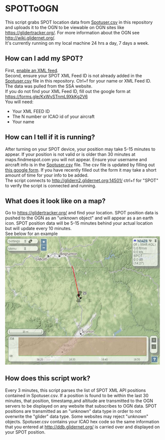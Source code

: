 # SPOTToOGN
This script grabs SPOT location data from [Spotuser.csv](https://github.com/DavisChappins/SpotToOGN/blob/main/Spotuser.csv) in this repository and uploads it to the OGN to be viewable on OGN sites like https://glidertracker.org/. For more information about the OGN see http://wiki.glidernet.org/.  
It's currently running on my local machine 24 hrs a day, 7 days a week.
  
## How can I add my SPOT?
First, [enable an XML feed](https://www.findmespot.com/en-us/support/spot-x/get-help/general/spot-api-support).  
Second, ensure your SPOT XML Feed ID is not already added in the [Spotuser.csv](https://github.com/DavisChappins/SpotToOGN/blob/main/Spotuser.csv) file in this repository. Ctrl+f for your name or XML Feed ID. The data was pulled from the SSA website.   
If you do not find your XML Feed ID, fill out the google form at https://forms.gle/KxWvSTnmL9XkKg2V6  
You will need:
* Your XML FEED ID
* The N number or ICAO id of your aircraft
* Your name

## How can I tell if it is running?
After turning on your SPOT device, your position may take 5-15 minutes to appear. If your position is not valid or is older than 30 minutes at maps.findmespot.com you will not appear. Ensure your username and aircraft info is in the [Spotuser.csv](https://github.com/DavisChappins/SpotToOGN/blob/main/Spotuser.csv) file. The csv file is updated by filling out [this google form](https://forms.gle/KxWvSTnmL9XkKg2V6). If you have recently filled out the form it may take a short amount of time for your info to be added.  
The script connects to http://glidern2.glidernet.org:14501/ ctrl+f for "SPOT" to verify the script is connected and running.  

## What does it look like on a map?
Go to https://glidertracker.org/ and find your location. SPOT position data is pushed to the OGN as an "unknown object" and will appear as a an earth icon. SPOT position data will be 5-15 minutes behind your actual location but will update every 10 minutes.  
See below for an example  
![SPOT on glidertracker.org](https://github.com/DavisChappins/SpotToOGN/blob/main/Images/spot1.JPG?raw=true)

## How does this script work?
Every 3 minutes, this script parses the list of SPOT XML API positions contained in Spotuser.csv. If a position is found to be within the last 30 minutes, that position, timestamp,and  altitude are transmitted to the OGN servers to be displayed on any website that subscribes to OGN data. SPOT positions are transmitted as an "unknown" data type in order to not overwrite the "glider" data type. Some websites may reject "unknown" objects. Spotuser.csv contains your ICAO hex code so the same information that you entered at http://ddb.glidernet.org/ is carried over and displayed on your SPOT position.

